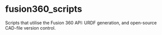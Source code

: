 # fusion360_scripts

Scripts that utilise the Fusion 360 API: URDF generation, and open-source CAD-file version control.
